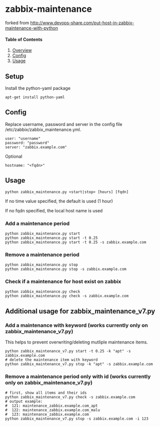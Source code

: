 # zabbix-maintenance

forked from http://www.devops-share.com/put-host-in-zabbix-maintenance-with-python

#### Table of Contents

1. [Overview](#overview)
2. [Config](#config)
3. [Usage](#usage)

## Setup

Install the python-yaml package
```
apt-get install python-yaml
```

## Config

Replace username, password and server in the config file /etc/zabbix/zabbix_maintenance.yml.

```
user: "username"
password: "password"
server: "zabbix.example.com"
```
Optional
```
hostname: "<fqdn>"
```


## Usage

```
python zabbix_maintenance.py <start|stop> [hours] [fqdn] 
```
If no time value specified, the default is used (1 hour)

If no fqdn specified, the local host name is used

### Add a maintenance period

```
python zabbix_maintenance.py start
python zabbix_maintenance.py start -t 0.25
python zabbix_maintenance.py start -t 0.25 -s zabbix.example.com
```

### Remove a maintenance period

```
python zabbix_maintenance.py stop
python zabbix_maintenance.py stop -s zabbix.example.com
```

### Check if a maintenance for host exist on zabbix

```
python zabbix_maintenance.py check
python zabbix_maintenance.py check -s zabbix.example.com
```

## Additional usage for zabbix_maintenance_v7.py

### Add a maintenance with keyword (works currently only on zabbix_maintenance_v7.py)

This helps to prevent overwriting/deleting mutliple maintenance items.

```
python zabbix_maintenance_v7.py start -t 0.25 -k "apt" -s zabbix.example.com
# delete the maintenance item with keyword
python zabbix_maintenance_v7.py stop -k "apt" -s zabbix.example.com
```

### Remove a maintenance period only with id (works currently only on zabbix_maintenance_v7.py)

```
# first, show all items and their ids
python zabbix_maintenance_v7.py check -s zabbix.example.com
# output example:
#  121: maintenance_zabbix.example.com_apt
#  122: maintenance_zabbix.example.com_malu
#  123: maintenance_zabbix.example.com
python zabbix_maintenance_v7.py stop -s zabbix.example.com -i 123
```
